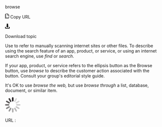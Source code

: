 # 

browse

![Copy URL](media/browse/Copy.png)
Copy URL

![Download](media/browse/Download.png)

Download topic

Use to refer to manually scanning internet sites or other files. To describe using the search feature of an app, product, or service, or using an internet search engine, use *find* or *search*.

If your app, product, or service refers to the ellipsis button as the Browse button, use *browse* to describe the customer action associated with the button. Consult your group's editorial style guide.

It's OK to use *browse* *the web,* but use *browse through* a list, database, document, or similar item.

![In progress](media/browse/activity-large.gif)

URL :
